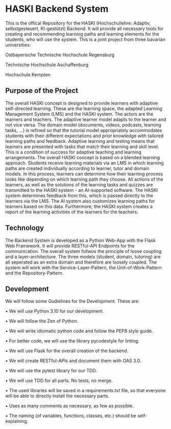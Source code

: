 # HASKI Backend System

This is the offical Repository for the HASKI (Hochschullehre: Adaptiv, selbstgesteuert, KI-gestützt) Backend.
It will provide all necessary tools for creating and recommending learning paths and learning elements for the students, who will use the system.
This is a joint project from three bavarian universities:

Ostbayerische Technische Hochschule Regensburg

Technische Hochschule Aschaffenburg 

Hochschule Kempten

## Purpose of the Project

The overall HASKI concept is designed to provide learners with adaptive self-directed learning.
These are the learning space, the adapted Learning Management System (LMS) and the HASKI system. 
The actors are the learners and teachers. 
The adaptive learner model adapts to the learner and not vice versa.
The domain model (documents, videos, podcasts, learning tasks, ...) is refined so that the tutorial model appropriately accommodates students with their different expectations and prior knowledge with tailored learning paths and feedback. 
Adaptive learning and testing means that learners are presented with tasks that match their learning and skill level. 
This is a condition of success for adaptive teaching and learning arrangements. 
The overall HASKI concept is based on a blended learning approach. 
Students receive learning materials via an LMS in which learning paths are created individually according to learner, tutor and domain models. 
In this process, learners can determine how their learning process looks like depending on which learning path they choose. 
All actions of the learners, as well as the solutions of the learning tasks and quizzes are transmitted to the HASKI system - an AI-supported software. 
The HASKI system determines feedback from this, which is passed directly to the learners via the LMS. 
The AI system also customizes learning paths for learners based on this data. 
Furthermore, the HASKI system creates a report of the learning activities of the learners for the teachers.

## Technology

The Backend System is developed as a Python Web-App with the Flask Web Framework.
It will provide RESTful-API Endpoints for the communication.
The overall system follwos the principle of loose coupling and a layer-architecture.
The three models (student, domain, tutoring) are all seperated as an extra domain and therefore are loosely coupled.
The system will work with the Service-Layer-Pattern, the Unit-of-Work-Pattern and the Repository-Pattern.

## Development

We will follow some Gudielines for the Development. 
These are:

•	We will use Python 3.10 for our development.

•	We will follow the Zen of Python.

•	We will write idiomatic python code and follow the PEP8 style guide.

•	For better code, we will use the library pycodestyle for linting.

•	We will use Flask for the overall creation of the backend.

•	We will create RESTful-APIs and document them with OAS 3.0.

•	We will use the pytest library for our TDD.

•	We will use TDD for all parts. No tests, no merge.

•	The used libraries will be saved in a requirements.txt file, so that everyone will be able to directly install the necessary parts.

•	Uses as many comments as necessary, as few as possible.

•	The naming (of variables, functions, classes, etc.) should be self-explaining.